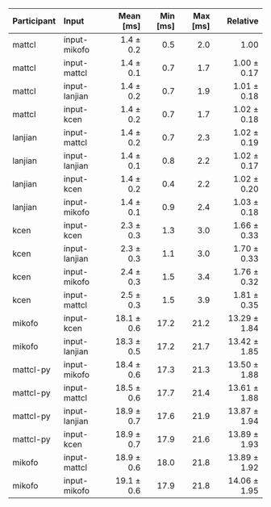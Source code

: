 | Participant | Input | Mean [ms] | Min [ms] | Max [ms] | Relative |
|:---|:---|---:|---:|---:|---:|
| mattcl | input-mikofo | 1.4 ± 0.2 | 0.5 | 2.0 | 1.00 |
| mattcl | input-mattcl | 1.4 ± 0.1 | 0.7 | 1.7 | 1.00 ± 0.17 |
| mattcl | input-lanjian | 1.4 ± 0.2 | 0.7 | 1.9 | 1.01 ± 0.18 |
| mattcl | input-kcen | 1.4 ± 0.2 | 0.7 | 1.7 | 1.02 ± 0.18 |
| lanjian | input-mattcl | 1.4 ± 0.2 | 0.7 | 2.3 | 1.02 ± 0.19 |
| lanjian | input-lanjian | 1.4 ± 0.1 | 0.8 | 2.2 | 1.02 ± 0.17 |
| lanjian | input-kcen | 1.4 ± 0.2 | 0.4 | 2.2 | 1.02 ± 0.20 |
| lanjian | input-mikofo | 1.4 ± 0.1 | 0.9 | 2.4 | 1.03 ± 0.18 |
| kcen | input-kcen | 2.3 ± 0.3 | 1.3 | 3.0 | 1.66 ± 0.33 |
| kcen | input-lanjian | 2.3 ± 0.3 | 1.1 | 3.0 | 1.70 ± 0.33 |
| kcen | input-mikofo | 2.4 ± 0.3 | 1.5 | 3.4 | 1.76 ± 0.32 |
| kcen | input-mattcl | 2.5 ± 0.3 | 1.5 | 3.9 | 1.81 ± 0.35 |
| mikofo | input-kcen | 18.1 ± 0.6 | 17.2 | 21.2 | 13.29 ± 1.84 |
| mikofo | input-lanjian | 18.3 ± 0.5 | 17.2 | 21.7 | 13.42 ± 1.85 |
| mattcl-py | input-mikofo | 18.4 ± 0.6 | 17.3 | 21.3 | 13.50 ± 1.88 |
| mattcl-py | input-mattcl | 18.5 ± 0.6 | 17.7 | 21.4 | 13.61 ± 1.88 |
| mattcl-py | input-lanjian | 18.9 ± 0.7 | 17.6 | 21.9 | 13.87 ± 1.94 |
| mattcl-py | input-kcen | 18.9 ± 0.7 | 17.9 | 21.6 | 13.89 ± 1.93 |
| mikofo | input-mattcl | 18.9 ± 0.6 | 18.0 | 21.8 | 13.89 ± 1.92 |
| mikofo | input-mikofo | 19.1 ± 0.6 | 17.9 | 21.8 | 14.06 ± 1.95 |
